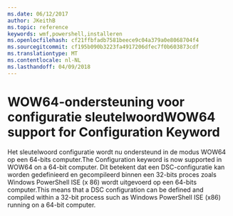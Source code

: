 ```yaml
---
ms.date: 06/12/2017
author: JKeithB
ms.topic: reference
keywords: wmf,powershell,installeren
ms.openlocfilehash: cf21ffbfadb7581beece9c04a379a0e8068704f4
ms.sourcegitcommit: cf195b090b3223fa4917206dfec7f0b603873cdf
ms.translationtype: MT
ms.contentlocale: nl-NL
ms.lasthandoff: 04/09/2018
---
```

# <a name="wow64-support-for-configuration-keyword"></a><span data-ttu-id="6d3e7-102">WOW64-ondersteuning voor configuratie sleutelwoord</span><span class="sxs-lookup"><span data-stu-id="6d3e7-102">WOW64 support for Configuration Keyword</span></span>

<span data-ttu-id="6d3e7-103">Het sleutelwoord configuratie wordt nu ondersteund in de modus WOW64 op een 64-bits computer.</span><span class="sxs-lookup"><span data-stu-id="6d3e7-103">The Configuration keyword is now supported in WOW64 on a 64-bit computer.</span></span> <span data-ttu-id="6d3e7-104">Dit betekent dat een DSC-configuratie kan worden gedefinieerd en gecompileerd binnen een 32-bits proces zoals Windows PowerShell ISE (x 86) wordt uitgevoerd op een 64-bits computer.</span><span class="sxs-lookup"><span data-stu-id="6d3e7-104">This means that a DSC configuration can be defined and compiled within a 32-bit process such as Windows PowerShell ISE (x86) running on a 64-bit computer.</span></span>